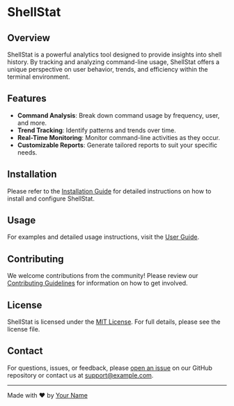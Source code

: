 # ShellStat

## Overview

ShellStat is a powerful analytics tool designed to provide insights into shell history. By tracking and analyzing command-line usage, ShellStat offers a unique perspective on user behavior, trends, and efficiency within the terminal environment.

## Features

- **Command Analysis**: Break down command usage by frequency, user, and more.
- **Trend Tracking**: Identify patterns and trends over time.
- **Real-Time Monitoring**: Monitor command-line activities as they occur.
- **Customizable Reports**: Generate tailored reports to suit your specific needs.

## Installation

Please refer to the [Installation Guide](installation.md) for detailed instructions on how to install and configure ShellStat.

## Usage

For examples and detailed usage instructions, visit the [User Guide](user-guide.md).

## Contributing

We welcome contributions from the community! Please review our [Contributing Guidelines](CONTRIBUTING.md) for information on how to get involved.

## License

ShellStat is licensed under the [MIT License](LICENSE). For full details, please see the license file.

## Contact

For questions, issues, or feedback, please [open an issue](https://github.com/your_username/shellstat/issues) on our GitHub repository or contact us at support@example.com.

---

Made with :heart: by [Your Name](https://yourwebsite.com)
